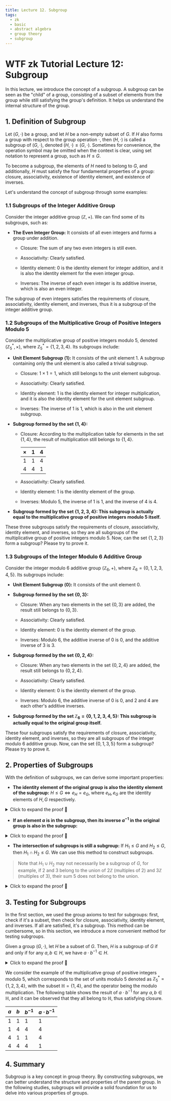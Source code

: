 ```yaml
---
title: Lecture 12. Subgroup
tags:
  - zk
  - basic
  - abstract algebra
  - group theory
  - subgroup
---
```


# WTF zk Tutorial Lecture 12: Subgroup
In this lecture, we introduce the concept of a subgroup. A subgroup can be seen as the "child" of a group, consisting of a subset of elements from the group while still satisfying the group's definition. It helps us understand the internal structure of the group.

## 1. Definition of Subgroup

Let $(G, \cdot)$ be a group, and let $H$ be a non-empty subset of $G$. If $H$ also forms a group with respect to the group operation $\cdot$, then $(H, \cdot)$ is called a subgroup of $(G, \cdot)$, denoted $(H, \cdot) \leq (G, \cdot)$. Sometimes for convenience, the operation symbol may be omitted when the context is clear, using set notation to represent a group, such as $H \leq G$.

To become a subgroup, the elements of $H$ need to belong to $G$, and additionally, $H$ must satisfy the four fundamental properties of a group: closure, associativity, existence of identity element, and existence of inverses.

Let's understand the concept of subgroup through some examples:

### 1.1 Subgroups of the Integer Additive Group

Consider the integer additive group $(\mathbb{Z}, +)$. We can find some of its subgroups, such as:

- **The Even Integer Group:** It consists of all even integers and forms a group under addition.

  - Closure: The sum of any two even integers is still even.
  
  - Associativity: Clearly satisfied.
  
  - Identity element: $0$ is the identity element for integer addition, and it is also the identity element for the even integer group.
  
  - Inverses: The inverse of each even integer is its additive inverse, which is also an even integer.

The subgroup of even integers satisfies the requirements of closure, associativity, identity element, and inverses, thus it is a subgroup of the integer additive group.

### 1.2 Subgroups of the Multiplicative Group of Positive Integers Modulo 5

Consider the multiplicative group of positive integers modulo 5, denoted $(\mathbb{Z}_5^* , \times)$, where $\mathbb{Z}_5^* = \{1,2,3,4\}$. Its subgroups include:

- **Unit Element Subgroup $\langle 1 \rangle$:** It consists of the unit element $1$. A subgroup containing only the unit element is also called a trivial subgroup.

  - Closure: $1 \times 1 = 1$, which still belongs to the unit element subgroup.
  
  - Associativity: Clearly satisfied.
  
  - Identity element: $1$ is the identity element for integer multiplication, and it is also the identity element for the unit element subgroup.
  
  - Inverses: The inverse of $1$ is $1$, which is also in the unit element subgroup.

- **Subgroup formed by the set $\{1, 4\}$:**

  - Closure: According to the multiplication table for elements in the set $\{1, 4\}$, the result of multiplication still belongs to $\{1, 4\}$.

    | ×   | 1   | 4   |
    | --- | --- | --- |
    | 1   | 1   | 4   |
    | 4   | 4   | 1   |

  - Associativity: Clearly satisfied.
  
  - Identity element: $1$ is the identity element of the group.
  
  - Inverses: Modulo 5, the inverse of $1$ is $1$, and the inverse of $4$ is $4$.

- **Subgroup formed by the set $\{1, 2, 3, 4\}$: This subgroup is actually equal to the multiplicative group of positive integers modulo 5 itself.**

These three subgroups satisfy the requirements of closure, associativity, identity element, and inverses, so they are all subgroups of the multiplicative group of positive integers modulo 5. Now, can the set $\{1,2,3\}$ form a subgroup? Please try to prove it.

### 1.3 Subgroups of the Integer Modulo 6 Additive Group

Consider the integer modulo 6 additive group $(\mathbb{Z}_6,+)$, where $\mathbb{Z}_6 = \{0,1,2,3,4,5\}$. Its subgroups include:

- **Unit Element Subgroup $\langle 0 \rangle$:** It consists of the unit element $0$.

- **Subgroup formed by the set $\{0, 3\}$:**

  - Closure: When any two elements in the set $\{0, 3\}$ are added, the result still belongs to $\{0, 3\}$.
  
  - Associativity: Clearly satisfied.
  
  - Identity element: $0$ is the identity element of the group.
  
  - Inverses: Modulo 6, the additive inverse of $0$ is $0$, and the additive inverse of $3$ is $3$.

- **Subgroup formed by the set $\{0, 2 ,4\}$:**

  - Closure: When any two elements in the set $\{0, 2 ,4\}$ are added, the result still belongs to $\{0, 2 ,4\}$.
  
  - Associativity: Clearly satisfied.
  
  - Identity element: $0$ is the identity element of the group.
  
  - Inverses: Modulo 6, the additive inverse of $0$ is $0$, and $2$ and $4$ are each other's additive inverses.

- **Subgroup formed by the set $\mathbb{Z}_6=\{0,1,2,3,4,5\}$: This subgroup is actually equal to the original group itself.**

These four subgroups satisfy the requirements of closure, associativity, identity element, and inverses, so they are all subgroups of the integer modulo 6 additive group. Now, can the set $\{0,1,3,5\}$ form a subgroup? Please try to prove it.

## 2. Properties of Subgroups

With the definition of subgroups, we can derive some important properties:

- **The identity element of the original group is also the identity element of the subgroup:** $H \leq G \Longleftrightarrow e_H = e_G$, where $e_H, e_G$ are the identity elements of $H, G$ respectively.

<details><summary>Click to expand the proof 👀</summary>

Let $H$ be a subgroup of group $G$, $e_G$ be the identity element of $G$, and $e_H$ be the identity element of $H$. For any element $h$ in $H$, by the definition of a group:

$h \cdot e_H = h$

Since $H \leq G$, $e_H$ is also an element of $G$. Thus, $h \cdot e_H$ is also an operation in $G$. Considering the identity element $e_G$ of $G$, we have:

$h \cdot e_H = h = h \cdot e_G$

Canceling $h$ from both sides of the equation, we get $e_H=e_G$, so the identity element of the original group is also the identity element of the subgroup. 

</details>

- **If an element $a$ is in the subgroup, then its inverse $a^{-1}$ in the original group is also in the subgroup:**

<details><summary>Click to expand the proof 👀</summary>

Let $H$ be a subgroup of group $G$, $a$ be an element in $H$, $a_G'$ be the inverse of $a$ in $G$, and $a_H'$ be the inverse of $a$ in $H$. We have:

$a \cdot a_H' = e$

$a \cdot a_G' = e$

So, $a \cdot a_H' = a \cdot a_G'$, and we can cancel $a$ from both sides of the equation to get $a_H' = a_G'$. 

</details>

- **The intersection of subgroups is still a subgroup:** If $H_1 \leq G$ and $H_2 \leq G$, then $H_1 \cap H_2 \leq G$. We can use this method to construct subgroups.

> Note that $H_1 \cup H_2$ may not necessarily be a subgroup of $G$, for example, if $2$ and $3$ belong to the union of $2\mathbb{Z}$ (multiples of 2) and $3\mathbb{Z}$ (multiples of 3), their sum $5$ does not belong to the union.

<details><summary>Click to expand the proof 👀</summary>

Consider a group $(G,\cdot)$ and its subgroups $H_1$ and $H_2$:

1. **Closure:** Let $a, b \in H_1 \cap H_2$. Then $a, b \in H_1$ and $a, b \in H_2$. Since $H_1$ is a subgroup of $G$, $a \cdot b \in H_1$. Similarly, since $H_2$ is a subgroup of $G$, $a \cdot b \in H_2$. Therefore, $a \cdot b \in H_1 \cap H_2$. Thus, $H_1 \cap H_2$ is closed under the operation of the group $G$.

2. **Associativity:** Clearly satisfied.

3. **Identity element:** Since $H_1$ and $H_2$ are subgroups of $G$, they both contain the identity element $e$ of $G$. Therefore, their intersection also contains the identity element of $G$, i.e., $e \in H_1 \cap H_2$.

4. **Inverse elements:** Let $a \in H_1 \cap H_2$. Since $H_1$ and $H_2$ are subgroups of $G$, they contain the inverse elements of $a$ in $G$. Therefore, their intersection also contains the inverse element of $a$ in $G$, i.e., $a^{-1} \in H_1 \cap H_2$.

From the properties of closure, associativity, identity element, and inverse elements, we conclude that $H_1 \cap H_2$ satisfies the definition of a subgroup.

</details>

## 3. Testing for Subgroups

In the first section, we used the group axioms to test for subgroups: first, check if it's a subset, then check for closure, associativity, identity element, and inverses. If all are satisfied, it's a subgroup. This method can be cumbersome, so in this section, we introduce a more convenient method for testing subgroups.

Given a group $(G, \cdot)$, let $H$ be a subset of $G$. Then, $H$ is a subgroup of $G$ if and only if for any $a, b \in H$, we have $a \cdot b^{-1} \in H$.

<details><summary>Click to expand the proof 👀</summary>

Here we prove both sufficiency and necessity.

**Sufficiency ( $\Rightarrow$):**

Assume $H$ is a subgroup of $G$. We need to prove that for any $a, b \in H$, we have $a \cdot b^{-1} \in H$.

Since $H$ is a subgroup of $G$, it satisfies:

1. **Closure:** For any $a, b \in H$, we have $a \cdot b \in H$
2. **Existence of inverses:** For any $a \in H$, we have $a^{-1} \in H$

Let $c = b^{-1}$, then $c \in H$. Therefore, by closure, $a \cdot c \in H$, which means $a \cdot b^{-1} \in H$.


**Necessity ($\Leftarrow$):**

Conversely, assuming $H \subseteq G$, for any $a, b \in H$, we have $a \cdot b^{-1} \in H$. We need to prove that $H$ is a subgroup of $G$.

1. **Closure:** For any $a, b \in H$, we have $b^{-1} \in H$. According to the assumption, we have $a \cdot (b^{-1})^{-1} \in H$, and $(b^{-1})^{-1} = b$, so we have $a \cdot b \in H$. Closure is proven.
2. **Associativity:** For any $a, b, c \in H$, we have $a, b, c \in G$, therefore $(a \cdot b) \cdot c =a \cdot (b \cdot c)$.
3. **Identity Element:** Let $b = a$, then we have $a \cdot a^{-1} \in H$, and $a \cdot a^{-1} = e$ is the identity element, so the identity element exists.
4. **Inverse Element:** Let $a = e$, for any $b \in H$, we have $e \cdot b^{-1} \in H$, which means $b^{-1} \in H$, so the inverse element exists.

In conclusion, $H$ satisfies the 4 properties of group axioms and $H \subseteq G$, therefore $H$ is a subgroup of $G$.

</details>

We consider the example of the multiplicative group of positive integers modulo $5$, which corresponds to the set of units modulo $5$ denoted as $\mathbb{Z}_5^* = \{1,2,3,4\}$, with the subset $\mathbb{H} = \{1,4\}$, and the operator being the modulo multiplication. The following table shows the result of $a \cdot b^{-1}$ for any $a, b \in \mathbb{H}$, and it can be observed that they all belong to $\mathbb{H}$, thus satisfying closure.

| $a$ | $b$ | $b^{-1}$ | $a \cdot b^{-1}$ |
| --- | --- | -------- | ---------------- |
| 1   | 1   | 1        | 1                |
| 1   | 4   | 4        | 4                |
| 4   | 1   | 1        | 4                |
| 4   | 4   | 4        | 1                |

## 4. Summary

Subgroup is a key concept in group theory. By constructing subgroups, we can better understand the structure and properties of the parent group. In the following studies, subgroups will provide a solid foundation for us to delve into various properties of groups.